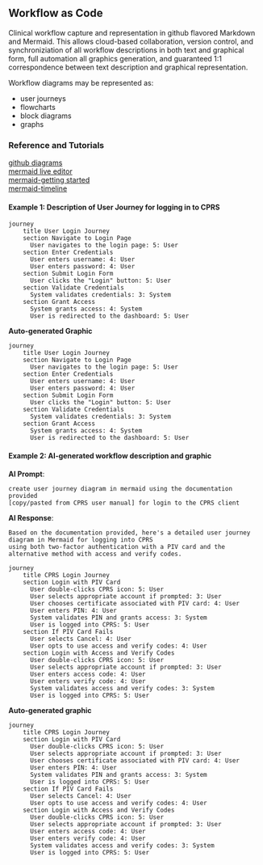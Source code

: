 ## Workflow as Code
Clinical workflow capture and representation in github flavored Markdown and Mermaid. 
This allows cloud-based collaboration, version control, and synchroniziation of all workflow descriptions in both text and graphical form,
full automation all graphics generation, and guaranteed 1:1 correspondence between text description and graphical representation.  

Workflow diagrams may be represented as:
* user journeys
* flowcharts
* block diagrams
* graphs

### Reference and Tutorials
[github diagrams](https://docs.github.com/en/get-started/writing-on-github/working-with-advanced-formatting/creating-diagrams)  
[mermaid live editor](https://mermaid.live)  
[mermaid-getting started](https://mermaid.js.org/intro/getting-started.html)  
[mermaid-timeline](https://mermaid.js.org/syntax/timeline.html)  



#### Example 1: Description of User Journey for logging in to CPRS
```text
journey
    title User Login Journey
    section Navigate to Login Page
      User navigates to the login page: 5: User
    section Enter Credentials
      User enters username: 4: User
      User enters password: 4: User
    section Submit Login Form
      User clicks the "Login" button: 5: User
    section Validate Credentials
      System validates credentials: 3: System
    section Grant Access
      System grants access: 4: System
      User is redirected to the dashboard: 5: User
```

__Auto-generated Graphic__

```mermaid
journey
    title User Login Journey
    section Navigate to Login Page
      User navigates to the login page: 5: User
    section Enter Credentials
      User enters username: 4: User
      User enters password: 4: User
    section Submit Login Form
      User clicks the "Login" button: 5: User
    section Validate Credentials
      System validates credentials: 3: System
    section Grant Access
      System grants access: 4: System
      User is redirected to the dashboard: 5: User
```

#### Example 2: AI-generated workflow description and graphic
__AI Prompt__:
```text
create user journey diagram in mermaid using the documentation provided
[copy/pasted from CPRS user manual] for login to the CPRS client
```
__AI Response__:
```text
Based on the documentation provided, here's a detailed user journey diagram in Mermaid for logging into CPRS
using both two-factor authentication with a PIV card and the alternative method with access and verify codes.

journey
    title CPRS Login Journey
    section Login with PIV Card
      User double-clicks CPRS icon: 5: User
      User selects appropriate account if prompted: 3: User
      User chooses certificate associated with PIV card: 4: User
      User enters PIN: 4: User
      System validates PIN and grants access: 3: System
      User is logged into CPRS: 5: User
    section If PIV Card Fails
      User selects Cancel: 4: User
      User opts to use access and verify codes: 4: User
    section Login with Access and Verify Codes
      User double-clicks CPRS icon: 5: User
      User selects appropriate account if prompted: 3: User
      User enters access code: 4: User
      User enters verify code: 4: User
      System validates access and verify codes: 3: System
      User is logged into CPRS: 5: User
```

__Auto-generated graphic__
```mermaid
journey
    title CPRS Login Journey
    section Login with PIV Card
      User double-clicks CPRS icon: 5: User
      User selects appropriate account if prompted: 3: User
      User chooses certificate associated with PIV card: 4: User
      User enters PIN: 4: User
      System validates PIN and grants access: 3: System
      User is logged into CPRS: 5: User
    section If PIV Card Fails
      User selects Cancel: 4: User
      User opts to use access and verify codes: 4: User
    section Login with Access and Verify Codes
      User double-clicks CPRS icon: 5: User
      User selects appropriate account if prompted: 3: User
      User enters access code: 4: User
      User enters verify code: 4: User
      System validates access and verify codes: 3: System
      User is logged into CPRS: 5: User
```
